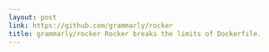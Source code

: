 ```yaml
---
layout: post
link: https://github.com/grammarly/rocker
title: grammarly/rocker Rocker breaks the limits of Dockerfile.
---
```

